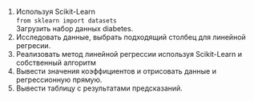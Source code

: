 1. Используя Scikit-Learn </br>
   `from sklearn import datasets` </br>
   Загрузить набор данных diabetes.
2. Исследовать данные, выбрать подходящий столбец
   для линейной регресии.
3. Реализовать метод линейной регрессии используя Scikit-Learn и собственный алгоритм
4. Вывести значения коэффициентов и отрисовать данные и регрессионную прямую.
5. Вывести таблицу с результатами предсказаний.
